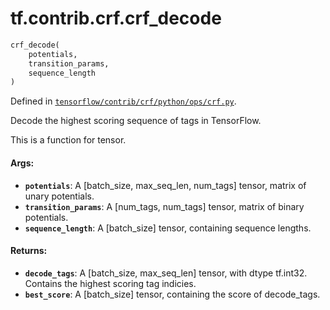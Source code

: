 <div itemscope itemtype="http://developers.google.com/ReferenceObject">
<meta itemprop="name" content="tf.contrib.crf.crf_decode" />
</div>

# tf.contrib.crf.crf_decode

``` python
crf_decode(
    potentials,
    transition_params,
    sequence_length
)
```



Defined in [`tensorflow/contrib/crf/python/ops/crf.py`](https://www.tensorflow.org/code/tensorflow/contrib/crf/python/ops/crf.py).

Decode the highest scoring sequence of tags in TensorFlow.

This is a function for tensor.

#### Args:

* <b>`potentials`</b>: A [batch_size, max_seq_len, num_tags] tensor, matrix of
            unary potentials.
* <b>`transition_params`</b>: A [num_tags, num_tags] tensor, matrix of
            binary potentials.
* <b>`sequence_length`</b>: A [batch_size] tensor, containing sequence lengths.


#### Returns:

* <b>`decode_tags`</b>: A [batch_size, max_seq_len] tensor, with dtype tf.int32.
              Contains the highest scoring tag indicies.
* <b>`best_score`</b>: A [batch_size] tensor, containing the score of decode_tags.